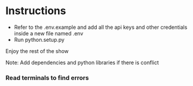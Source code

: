 # Instructions

- Refer to the .env.example and add all the api keys and other credentials inside a new file named .env
- Run python.setup.py 

Enjoy the rest of the show

Note: Add dependencies and python libraries if there is conflict

### Read terminals to find errors
